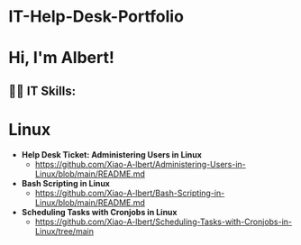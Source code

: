 # IT-Help-Desk-Portfolio
<h1>Hi, I'm Albert!

<h2>👨‍💻 IT Skills:</h2>

# Linux
  - <b>Help Desk Ticket: Administering Users in Linux</b>
    - https://github.com/Xiao-A-lbert/Administering-Users-in-Linux/blob/main/README.md 
  - <b>Bash Scripting in Linux</b>
    - https://github.com/Xiao-A-lbert/Bash-Scripting-in-Linux/blob/main/README.md
  - <b>Scheduling Tasks with Cronjobs in Linux</b>
    - https://github.com/Xiao-A-lbert/Scheduling-Tasks-with-Cronjobs-in-Linux/tree/main
